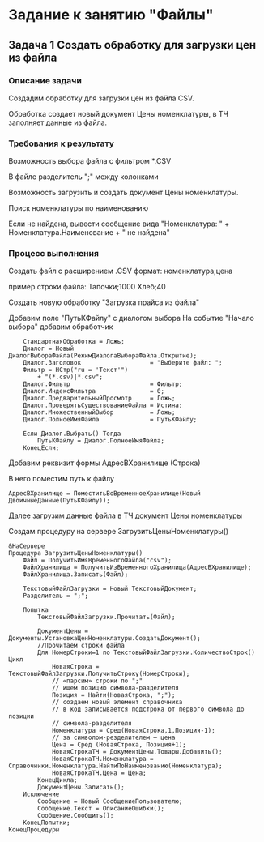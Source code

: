 # Задание к занятию "Файлы"

## Задача 1 Создать обработку для загрузки цен из файла

### Описание задачи

Создадим обработку для загрузки цен из файла CSV.

Обработка создает новый документ Цены номенклатуры, 
в ТЧ заполняет данные из файла.

### Требования к результату

Возможность выбора файла с фильтром *.CSV

В файле разделитель ";" между колонками

Возможность загрузить и создать документ Цены номенклатуры.

Поиск номенклатуры по наименованию

Если не найдена, вывести сообщение вида
"Номенклатура: " + Номенклатура.Наименование + " не найдена"

### Процесс выполнения

Создать файл с расширением .CSV
формат: номенклатура;цена

пример строки файла:
Тапочки;1000
Хлеб;40

Создать новую обработку "Загрузка прайса из файла"

Добавим поле "ПутьКФайлу" с диалогом выбора
На событие "Начало выбора" добавим обработчик
```bsl
	СтандартнаяОбработка = Ложь;
	Диалог = Новый ДиалогВыбораФайла(РежимДиалогаВыбораФайла.Открытие);
	Диалог.Заголовок     			   = "Выберите файл: ";
	Фильтр = НСтр("ru = 'Текст'")
	    + "(*.csv)|*.csv";
	Диалог.Фильтр 		 			   = Фильтр;
	Диалог.ИндексФильтра 			   = 0;
	Диалог.ПредварительныйПросмотр     = Ложь;
	Диалог.ПроверятьСуществованиеФайла = Истина;
	Диалог.МножественныйВыбор          = Ложь; 
	Диалог.ПолноеИмяФайла              = ПутьКФайлу;
	
	Если Диалог.Выбрать() Тогда
		ПутьКФайлу = Диалог.ПолноеИмяФайла;
	КонецЕсли;
```
Добавим реквизит формы
АдресВХранилище (Строка)

В него поместим путь к файлу
```bsl
АдресВХранилище = ПоместитьВоВременноеХранилище(Новый ДвоичныеДанные(ПутьКФайлу));
```
Далее загрузим данные файла в ТЧ документ Цены номенклатуры

Создам процедуру на сервере ЗагрузитьЦеныНоменклатуры()
```bsl
&НаСервере
Процедура ЗагрузитьЦеныНоменклатуры()
	Файл = ПолучитьИмяВременногоФайла("csv");
	ФайлХранилища = ПолучитьИзВременногоХранилища(АдресВХранилище);
	ФайлХранилища.Записать(Файл);
	
	ТекстовыйФайлЗагрузки = Новый ТекстовыйДокумент;
	Разделитель = ";";
	
	Попытка	
		ТекстовыйФайлЗагрузки.Прочитать(Файл);
		
		ДокументЦены = Документы.УстановкаЦенНоменклатуры.СоздатьДокумент();
		//Прочитаем строки файла
		Для НомерСтроки=1 по ТекстовыйФайлЗагрузки.КоличествоСтрок() Цикл
			НоваяСтрока = ТекстовыйФайлЗагрузки.ПолучитьСтроку(НомерСтроки);
			// «парсим» строки по ";"
			// ищем позицию символа-разделителя
			Позиция = Найти(НоваяСтрока, ";");
			// создаем новый элемент справочника
			// в код записывается подстрока от первого символа до позиции
			// символа-разделителя
			Номенклатура = Сред(НоваяСтрока,1,Позиция-1);
			// за символом-резделителем – цена
			Цена = Сред (НоваяСтрока, Позиция+1);
			НоваяСтрокаТЧ = ДокументЦены.Товары.Добавить();
			НоваяСтрокаТЧ.Номенклатура = Справочники.Номенклатура.НайтиПоНаименованию(Номенклатура);
			НоваяСтрокаТЧ.Цена = Цена;
		КонецЦикла;	
		ДокументЦены.Записать();
	Исключение
		Сообщение = Новый СообщениеПользователю;
		Сообщение.Текст = ОписаниеОшибки();
		Сообщение.Сообщить();
	КонецПопытки;
КонецПроцедуры
```
